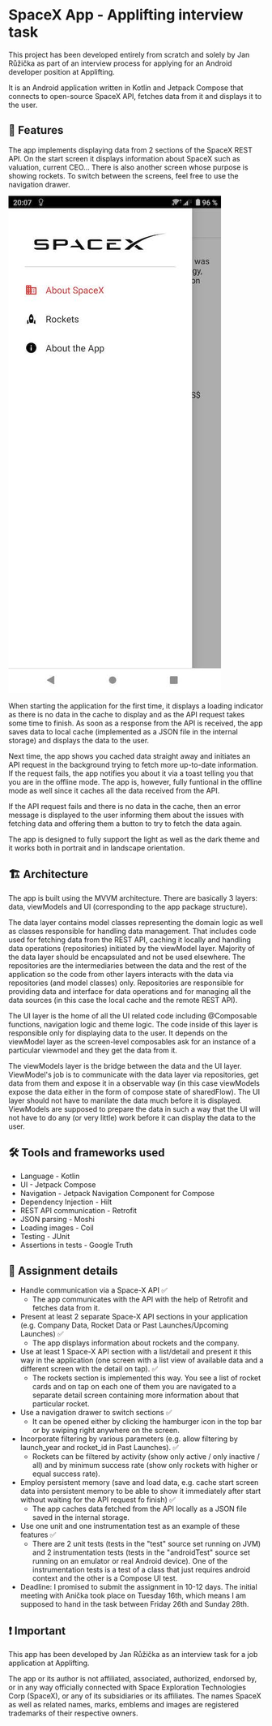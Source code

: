 # SpaceX App - Applifting interview task
This project has been developed entirely from scratch and solely by Jan Růžička as part of an interview process for applying for an Android developer position at Applifting.

It is an Android application written in Kotlin and Jetpack Compose that connects to open-source SpaceX API, fetches data from it and displays it to the user.

## 📱 Features
The app implements displaying data from 2 sections of the SpaceX REST API. On the start screen it displays information about SpaceX such as valuation, current CEO... There is also another screen whose purpose is showing rockets. To switch between the screens, feel free to use the navigation drawer.

![Navigation drawer](./assets/screenshot_nav_drawer.jpg)

When starting the application for the first time, it displays a loading indicator as there is no data in the cache to display and as the API request takes some time to finish. As soon as a response from the API is received, the app saves data to local cache (implemented as a JSON file in the internal storage) and displays the data to the user.

Next time, the app shows you cached data straight away and initiates an API request in the background trying to fetch more up-to-date information. If the request fails, the app notifies you about it via a toast telling you that you are in the offline mode. The app is, however, fully funtional in the offline mode as well since it caches all the data received from the API.

If the API request fails and there is no data in the cache, then an error message is displayed to the user informing them about the issues with fetching data and offering them a button to try to fetch the data again.

The app is designed to fully support the light as well as the dark theme and it works both in portrait and in landscape orientation.

## 🏗 Architecture
The app is built using the MVVM architecture. There are basically 3 layers: data, viewModels and UI (corresponding to the app package structure).

The data layer contains model classes representing the domain logic as well as classes responsible for handling data management. That includes code used for fetching data from the REST API, caching it locally and handling data operations (repositories) initiated by the viewModel layer. Majority of the data layer should be encapsulated and not be used elsewhere. The repositories are the intermediaries between the data and the rest of the application so the code from other layers interacts with the data via repositories (and model classes) only. Repositories are responsible for providing data and interface for data operations and for managing all the data sources (in this case the local cache and the remote REST API).

The UI layer is the home of all the UI related code including @Composable functions, navigation logic and theme logic. The code inside of this layer is responsible only for displaying data to the user. It depends on the viewModel layer as the screen-level composables ask for an instance of a particular viewmodel and they get the data from it.

The viewModels layer is the bridge between the data and the UI layer. ViewModel's job is to communicate with the data layer via repositories, get data from them and expose it in a observable way (in this case viewModels expose the data either in the form of compose state of sharedFlow). The UI layer should not have to manilate the data much before it is displayed. ViewModels are supposed to prepare the data in such a way that the UI will not have to do any (or very little) work before it can display the data to the user.

## 🛠 Tools and frameworks used
- Language - Kotlin
- UI - Jetpack Compose
- Navigation - Jetpack Navigation Component for Compose
- Dependency Injection - Hilt
- REST API communication - Retrofit
- JSON parsing - Moshi
- Loading images - Coil
- Testing - JUnit
- Assertions in tests - Google Truth

## 📝 Assignment details
- Handle communication via a Space-X API ✅
  - The app communicates with the API with the help of Retrofit and fetches data from it.
- Present at least 2 separate Space-X API sections in your application (e.g. Company
Data, Rocket Data or Past Launches/Upcoming Launches) ✅
  - The app displays information about rockets and the company.
- Use at least 1 Space-X API section with a list/detail and present it this way in the
application (one screen with a list view of available data and a different screen with
the detail on tap). ✅
  - The rockets section is implemented this way. You see a list of rocket cards and on tap on each one of them you are navigated to a separate detail screen containing more information about that particular rocket.
- Use a navigation drawer to switch sections ✅
  - It can be opened either by clicking the hamburger icon in the top bar or by swiping right anywhere on the screen.
- Incorporate filtering by various parameters (e.g. allow filtering by launch_year and
rocket_id in Past Launches). ✅
  - Rockets can be filtered by activity (show only active / only inactive / all) and by minimum success rate (show only rockets with higher or equal success rate).
- Employ persistent memory (save and load data, e.g. cache start screen data into
persistent memory to be able to show it immediately after start without waiting for the
API request fo finish) ✅
  - The app caches data fetched from the API locally as a JSON file saved in the internal storage.
- Use one unit and one instrumentation test as an example of these features ✅
  - There are 2 unit tests (tests in the "test" source set running on JVM) and 2 instrumentation tests (tests in the "androidTest" source set running on an emulator or real Android device). One of the instrumentation tests is a test of a class that just requires android context and the other is a Compose UI test.
- Deadline: I promised to submit the assignment in 10-12 days. The initial meeting with Anička took place on Tuesday 16th, which means I am supposed to hand in the task between Friday 26th and Sunday 28th.

## ❗️ Important
This app has been developed by Jan Růžička as an interview task for a job application at Applifting.

The app or its author is not affiliated, associated, authorized, endorsed by, or in any way officially connected with Space Exploration Technologies Corp (SpaceX), or any of its subsidiaries or its affiliates. The names SpaceX as well as related names, marks, emblems and images are registered trademarks of their respective owners.

